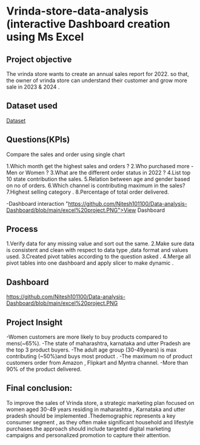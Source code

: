 # Vrinda-store-data-analysis (interactive Dashboard creation using Ms Excel 
## Project objective 
The vrinda store wants to create an annual sales report for 2022. so that, the owner of vrinda store can understand their customer and grow more sale in 2023 & 2024 .
## Dataset used 
<a href = "https://github.com/Nitesh101100/Data-analysis-Dashboard/blob/main/Vrinda%20Store%20Data%20Analysis%20data%20sheet.xlsx"> Dataset</a>

## Questions(KPIs)
Compare the sales and order using single chart    

1.Which month get the highest sales and orders ?
2.Who purchased more - Men or Women ?
3.What are the different order status in 2022 ?
4.List top 10 state contribution the sales.
5.Relation between age and gender based on no of orders.
6.Which channel is contributing maximum in the sales?
7.Highest selling category .
8.Percentage of total order delivered.

-Dashboard interaction <a>"https://github.com/Nitesh101100/Data-analysis-Dashboard/blob/main/excel%20project.PNG">View Dashboard</a>
## Process 

1.Verify data for any missing value and sort out the same.
2.Make sure data is consistent and clean with respect to data type ,data format and values used.
3.Created pivot tables according to the question asked .
4.Merge all pivot tables into one dashboard and apply slicer to make dynamic .

## Dashboard
https://github.com/Nitesh101100/Data-analysis-Dashboard/blob/main/excel%20project.PNG

## Project Insight
-Women customers are more likely to buy products compared to mens(~65%).
-The state of maharashtra, karnataka and utter Pradesh are the top 3 product buyers.
-The adult age group (30-49years) is max contributing (~50%)and buys most product .
-The maximum no of product customers order from Amazon , Flipkart and Myntra channel.
-More than 90% of the product delivered.

## Final conclusion:
To improve the sales of Vrinda store, a strategic marketing plan focused on women aged 30-49 years residing in maharashtra , Karnataka and utter pradesh should be implemented .Thedemographic represents a key consumer segment , as they often make significant household and lifestyle purchases.the approach should include targeted digital marketing campaigns and personalized promotion to capture their attention.




